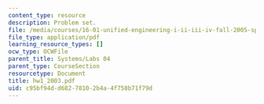 ```yaml
---
content_type: resource
description: Problem set.
file: /media/courses/16-01-unified-engineering-i-ii-iii-iv-fall-2005-spring-2006/c95bf94dd68278102b4a4f758b71f79d_hw1_2003.pdf
file_type: application/pdf
learning_resource_types: []
ocw_type: OCWFile
parent_title: Systems/Labs 04
parent_type: CourseSection
resourcetype: Document
title: hw1_2003.pdf
uid: c95bf94d-d682-7810-2b4a-4f758b71f79d
---
```

